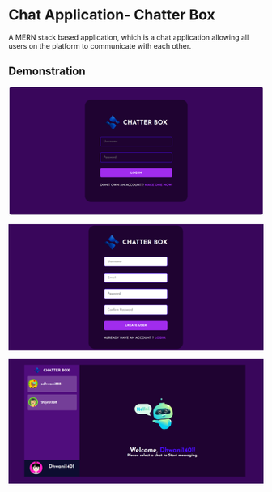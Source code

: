 # Chat Application- Chatter Box

A MERN stack based application, which is a chat application allowing all users on the platform to communicate with each other.

## Demonstration

![Login Page](./images/login_page.png)

![Register Page](./images/sign_up.png)

![Home Page](./images/directory.png)
